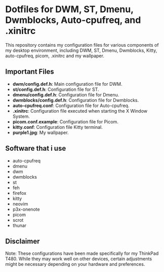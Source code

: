# Dotfiles for DWM, ST, Dmenu, Dwmblocks, Auto-cpufreq, and .xinitrc

This repository contains my configuration files for various components of my desktop environment, including DWM, ST, Dmenu, Dwmblocks, Kitty, auto-cpufreq, picom, .xinitrc and my wallpaper.

## Important Files

- **dwm/config.def.h**: Main configuration file for DWM.
- **st/config.def.h**: Configuration file for ST.
- **dmenu/config.def.h**: Configuration file for Dmenu.
- **dwmblocks/config.def.h**: Configuration file for Dwmblocks.
- **auto-cpufreq.conf**: Configuration file for Auto-cpufreq.
- **.xinitrc**: Configuration file executed when starting the X Window System.
- **picom.conf.example**: Configuration file for Picom.
- **kitty.conf**: Configuration file Kitty terminal.
- **purple1.jpg**: My wallpaper.

## Software that i use 

- auto-cpufreq
- dmenu
- dwm
- dwmblocks
- st
- feh
- firefox
- kitty
- neovim
- p3x-onenote
- picom
- scrot
- thunar

## Disclaimer

Note: These configurations have been made specifically for my ThinkPad T480.
While they may work well on other devices, certain adjustments might be necessary depending on your hardware and preferences.
